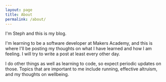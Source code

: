 ```yaml
---
layout: page
title: About
permalink: /about/
---
```


I'm Steph and this is my blog.

I'm learning to be a software developer at Makers Academy, and this is where I'll be posting my thoughts on what I have learned and how I am feeling. I will try to write a post at least every other day.

I do other things as well as learning to code, so expect periodic updates on those. Topics that are important to me include running, effective altruism, and my thoughts on wellbeing.
